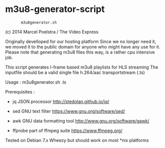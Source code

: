 m3u8-generator-script
=====================

           m3u8generator.sh

  (c) 2014 Marcel Poelstra / The Video Express
  
  Originally develloped for our hosting platform
  Since we no longer need it, we moved it to the public domain for anyone who might have any use for it.
  Please note that generating m3u8 files this way, is a rather cpu intensive job.
  
  
  This script generates I-frame based m3u8 playlists for HLS streaming
  The inputfile should be a valid single file h.264/aac transportstream (.ts)
  
  Usage :  m3u8generator.sh <inputfile>.ts
  

  Prerequisites : 
  
  - jq  JSON processor  http://stedolan.github.io/jq/
  
  - sed GNU text filter https://www.gnu.org/software/sed/
  
  - awk GNU data formatting tool http://www.gnu.org/software/gawk/

  - ffprobe part of ffmpeg suite https://www.ffmpeg.org/
  
  Tested on Debian 7.x Wheezy but should work on most *nix platforms
 
 
